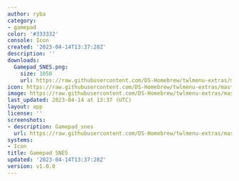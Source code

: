```yaml
---
author: ryba
category:
- gamepad
color: '#333332'
console: Icon
created: '2023-04-14T13:37:28Z'
description: ''
downloads:
  Gamepad_SNES.png:
    size: 1050
    url: https://raw.githubusercontent.com/DS-Homebrew/twlmenu-extras/master/_nds/TWiLightMenu/icons/Gamepad_SNES.png
icon: https://raw.githubusercontent.com/DS-Homebrew/twlmenu-extras/master/_nds/TWiLightMenu/icons/Gamepad_SNES.png
image: https://raw.githubusercontent.com/DS-Homebrew/twlmenu-extras/master/_nds/TWiLightMenu/icons/Gamepad_SNES.png
last_updated: 2023-04-14 at 13:37 (UTC)
layout: app
license: ''
screenshots:
- description: Gamepad_snes
  url: https://raw.githubusercontent.com/DS-Homebrew/twlmenu-extras/master/_nds/TWiLightMenu/icons/Gamepad_SNES.png
systems:
- Icon
title: Gamepad SNES
updated: '2023-04-14T13:37:28Z'
version: v1.0.0
---
```

